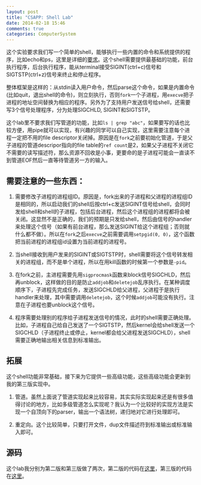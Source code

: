 ```yaml
---
layout: post
title: "CSAPP: Shell Lab"
date: 2014-02-18 15:46
comments: true
categories: ComputerSystem
---
```


这个实验要求我们写一个简单的shell，能够执行一些内置的命令和系统提供的程序，比如echo和ps，这里是详细的<a href="http://csapp.cs.cmu.edu/public/shlab.pdf" target="_blank">要求</a>。这个shell需要提供最基础的功能，前台执行程序，后台执行程序，能从terminal接受SIGINT(ctrl+c)信号和SIGTSTP(ctrl+z)信号来终止和停止程序。

整体框架是这样的：从stdin读入用户命令，然后parse这个命令，如果是内置命令(比如quit，退出shell的命令)，则立刻执行，否则`fork`一个子进程，用`execve`把子进程的地址空间替换为相应的程序。另外为了支持用户发送信号给shell，还需要写3个信号处理程序，分为处理SIGCHLD, SIGINT和SIGTSTP。

<!-- more -->
这个lab里不要求我们写管道的功能，比如`ls | grep "abc"`，如果要写的话也比较方便，用pipe就可以实现，有兴趣的同学可以自己实现，这里需要注意每个进程一定把不用的file descriptor关闭掉。原因是在`fork`之前要初始化管道，于是父子进程的管道descripor指向的file table的`ref count`是2，如果父子进程不关闭它不需要的读写描述符，那么资源不回收是小事，更要命的是子进程可能会一直读不到管道EOF然后一直等待管道另一方的输入。

## 需要注意的一些东西：

1. 需要修改子进程的进程组ID。原因是，fork出来的子进程和父进程的进程组ID是相同的，所以启动我们的shell后按ctrl+c发送SIGINT信号给shell，会同时发给shell和shell的子进程，包括后台进程，然后这个进程组的进程都将会被关闭。这显然不是正确的，我们的预期是只发给shell，然后由信号的handler来处理这个信号（如果有前台进程，那么发送SIGINT给这个进程组；否则就什么都不做）。所以在`fork`之后`execve`之前需要调用`setpgid(0, 0)`，这个函数把当前进程的进程组id设置为当前进程的进程号。

2. 当shell接收到用户发来的SIGINT或SIGTSTP时，shell需要将这个信号转发相关的进程组，而不是单个进程，所以在用kill函数的时候第一个参数是`-pid`。

3. 在fork之前，主进程需要先用`sigprocmask`函数来block信号SIGCHLD，然后再unblock，这样做的目的是防止`addjob`和`deletejob`乱序执行。在某种调度顺序下，子进程先完成任务，发送SIGCHLD给父进程，父进程于是执行handler来处理，其中需要调用`deletejob`，这个时候`addjob`可能没有执行。注意在子进程也要unblock这个信号。

4. 程序需要处理别的程序给子进程发送信号的情况，此时的shell需要正确处理。比如，子进程自己给自己发送了一个SIGTSTP，然后kernel会给shell发送一个SIGCHLD（子进程终止或停止，kernel都会给父进程发送SIGCHLD），shell需要正确地输出相关信息到标准输出。

## 拓展

这个shell功能非常基础，接下来为它提供一些高级功能，这些高级功能会更新到我的第三版实现中。

1. 管道。虽然上面说了管道实现起来比较容易，其实实际实现起来还是有很多值得讨论的地方，比如多级管道怎么实现呢？我认为一个比较好的实现方法是实现一个自顶向下的parser，输出一个语法树，递归地对它进行处理即可。

2. 重定向。这个比较简单，只要打开文件，dup文件描述符到标准输出或标准输入即可。

## 源码

这个lab我分别为第二版和第三版做了两次，第二版的代码在[这里](https://github.com/zyearn/csapp-lab-2e/tree/master/shlab-handout)，第三版的代码在[这里](https://github.com/zyearn/csapp-lab-3e/tree/master/shlab-handout)。
